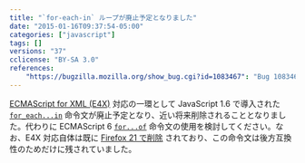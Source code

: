 ```yaml
---
title: "`for-each-in` ループが廃止予定となりました"
date: "2015-01-16T09:37:54-05:00"
categories: ["javascript"]
tags: []
versions: "37"
cclicense: "BY-SA 3.0"
references:
    "https://bugzilla.mozilla.org/show_bug.cgi?id=1083467": "Bug 1083467 – Add console warnings for E4X for-each"
---
```

[ECMAScript for XML (E4X)](https://developer.mozilla.org/ja/docs/Archive/Web/E4X) 対応の一環として JavaScript 1.6 で導入された [`for_each...in`](https://developer.mozilla.org/ja/docs/Web/JavaScript/Reference/Statements/for_each...in) 命令文が廃止予定となり、近い将来削除されることとなりました。代わりに ECMAScript 6 [`for...of`](https://developer.mozilla.org/ja/docs/Web/JavaScript/Reference/Statements/for...of) 命令文の使用を検討してください。なお、E4X 対応自体は既に [Firefox 21 で削除](https://www.fxsitecompat.com/ja/docs/2013/e4x-support-has-been-completely-removed/) されており、この命令文は後方互換性のためだけに残されていました。
